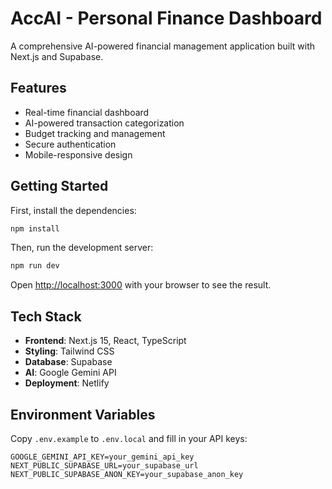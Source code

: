 # AccAI - Personal Finance Dashboard

A comprehensive AI-powered financial management application built with Next.js and Supabase.

## Features

- Real-time financial dashboard
- AI-powered transaction categorization
- Budget tracking and management
- Secure authentication
- Mobile-responsive design

## Getting Started

First, install the dependencies:

```bash
npm install
```

Then, run the development server:

```bash
npm run dev
```

Open [http://localhost:3000](http://localhost:3000) with your browser to see the result.

## Tech Stack

- **Frontend**: Next.js 15, React, TypeScript
- **Styling**: Tailwind CSS
- **Database**: Supabase
- **AI**: Google Gemini API
- **Deployment**: Netlify

## Environment Variables

Copy `.env.example` to `.env.local` and fill in your API keys:

```env
GOOGLE_GEMINI_API_KEY=your_gemini_api_key
NEXT_PUBLIC_SUPABASE_URL=your_supabase_url
NEXT_PUBLIC_SUPABASE_ANON_KEY=your_supabase_anon_key
```
